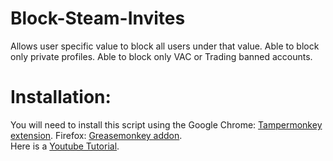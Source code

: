 # Block-Steam-Invites
Allows user specific value to block all users under that value.
Able to block only private profiles.
Able to block only VAC or Trading banned accounts.

# Installation:
You will need to install this script using the 
Google Chrome: [Tampermonkey extension](https://chrome.google.com/webstore/detail/tampermonkey/dhdgffkkebhmkfjojejmpbldmpobfkfo). 
Firefox: [Greasemonkey addon](https://addons.mozilla.org/en-US/firefox/addon/greasemonkey/).
<br>
Here is a [Youtube Tutorial](https://www.youtube.com/watch?v=KhLYxv3iry0).

